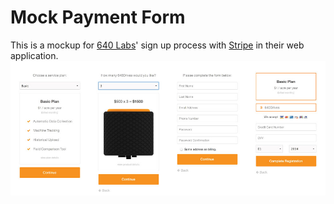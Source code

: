 Mock Payment Form 
============
This is a mockup for [640 Labs](http://640labs.com "640 Labs")' sign up process with [Stripe](https://stripe.com/ "Stripe") in their web application.
![Alt text](https://github.com/cmike444/mock_payment/blob/master/images/payment-process.jpg "Payment Process" )

